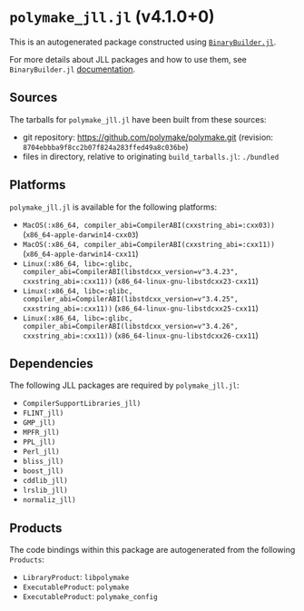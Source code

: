 # `polymake_jll.jl` (v4.1.0+0)

This is an autogenerated package constructed using [`BinaryBuilder.jl`](https://github.com/JuliaPackaging/BinaryBuilder.jl).

For more details about JLL packages and how to use them, see `BinaryBuilder.jl` [documentation](https://juliapackaging.github.io/BinaryBuilder.jl/dev/jll/).

## Sources

The tarballs for `polymake_jll.jl` have been built from these sources:

* git repository: https://github.com/polymake/polymake.git (revision: `8704ebbba9f8cc2b07f824a283ffed49a8c036be`)
* files in directory, relative to originating `build_tarballs.jl`: `./bundled`

## Platforms

`polymake_jll.jl` is available for the following platforms:

* `MacOS(:x86_64, compiler_abi=CompilerABI(cxxstring_abi=:cxx03))` (`x86_64-apple-darwin14-cxx03`)
* `MacOS(:x86_64, compiler_abi=CompilerABI(cxxstring_abi=:cxx11))` (`x86_64-apple-darwin14-cxx11`)
* `Linux(:x86_64, libc=:glibc, compiler_abi=CompilerABI(libstdcxx_version=v"3.4.23", cxxstring_abi=:cxx11))` (`x86_64-linux-gnu-libstdcxx23-cxx11`)
* `Linux(:x86_64, libc=:glibc, compiler_abi=CompilerABI(libstdcxx_version=v"3.4.25", cxxstring_abi=:cxx11))` (`x86_64-linux-gnu-libstdcxx25-cxx11`)
* `Linux(:x86_64, libc=:glibc, compiler_abi=CompilerABI(libstdcxx_version=v"3.4.26", cxxstring_abi=:cxx11))` (`x86_64-linux-gnu-libstdcxx26-cxx11`)

## Dependencies

The following JLL packages are required by `polymake_jll.jl`:

* `CompilerSupportLibraries_jll)`
* `FLINT_jll)`
* `GMP_jll)`
* `MPFR_jll)`
* `PPL_jll)`
* `Perl_jll)`
* `bliss_jll)`
* `boost_jll)`
* `cddlib_jll)`
* `lrslib_jll)`
* `normaliz_jll)`

## Products

The code bindings within this package are autogenerated from the following `Products`:

* `LibraryProduct`: `libpolymake`
* `ExecutableProduct`: `polymake`
* `ExecutableProduct`: `polymake_config`
